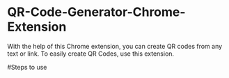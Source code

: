 # QR-Code-Generator-Chrome-Extension
With the help of this Chrome extension, you can create QR codes from any text or link. To easily create QR Codes, use this extension.

#Steps to use
